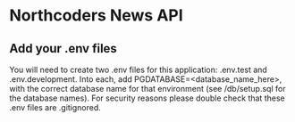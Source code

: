 # Northcoders News API

## Add your .env files

You will need to create two .env files for this application: .env.test and .env.development. Into each, add PGDATABASE=<database_name_here>, with the correct database name for that environment (see /db/setup.sql for the database names). For security reasons please double check that these .env files are .gitignored.
